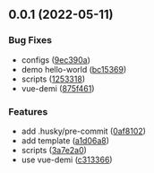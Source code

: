 ## 0.0.1 (2022-05-11)


### Bug Fixes

* configs ([9ec390a](https://github.com/SoulLyoko/vite-lib-starter/commit/9ec390aaeabdf6cc8278b9d63102433bfd698da1))
* demo hello-world ([bc15369](https://github.com/SoulLyoko/vite-lib-starter/commit/bc153697a533824c64bdd58f705de29643be5e36))
* scripts ([1253318](https://github.com/SoulLyoko/vite-lib-starter/commit/1253318a75372e78dd95cd086e9935af12a34dbf))
* vue-demi ([875f461](https://github.com/SoulLyoko/vite-lib-starter/commit/875f46135f8be51d60951cd70289e018e5b061f5))


### Features

* add .husky/pre-commit ([0af8102](https://github.com/SoulLyoko/vite-lib-starter/commit/0af810265ca04df5dcaa9cef438cb1928a4f1e68))
* add template ([a1d06a8](https://github.com/SoulLyoko/vite-lib-starter/commit/a1d06a8c72a74855be1b5ea3e56cbb186f61e21a))
* scripts ([3a7e2a0](https://github.com/SoulLyoko/vite-lib-starter/commit/3a7e2a0420b7ef449bb66a4873b9ca9ca4028060))
* use vue-demi ([c313366](https://github.com/SoulLyoko/vite-lib-starter/commit/c313366318dece419082a46f3b727e7780f1a063))



